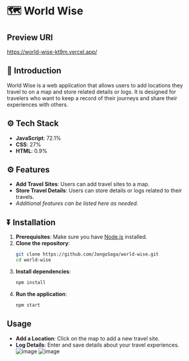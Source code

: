 
# 🗺️ World Wise
## Preview URl
https://world-wise-kt9m.vercel.app/
## 📌 Introduction
World Wise is a web application that allows users to add locations they travel to on a map and store related details or logs. It is designed for travelers who want to keep a record of their journeys and share their experiences with others.

## ⚙️ Tech Stack
- **JavaScript**: 72.1%
- **CSS**: 27%
- **HTML**: 0.9%

## ⚙️ Features
- **Add Travel Sites**: Users can add travel sites to a map.
- **Store Travel Details**: Users can store details or logs related to their travels.
- *Additional features can be listed here as needed.*

## ⏬ Installation
1. **Prerequisites**: Make sure you have [Node.js](https://nodejs.org/) installed.
2. **Clone the repository**:
   ```bash
   git clone https://github.com/JangoSaga/world-wise.git
   cd world-wise
   ```
3. **Install dependencies**:
   ```bash
   npm install
   ```
4. **Run the application**:
   ```bash
   npm start
   ```

## Usage
- **Add a Location**: Click on the map to add a new travel site.
- **Log Details**: Enter and save details about your travel experiences.
![image](https://github.com/user-attachments/assets/f010c7c1-dcb0-440f-8d23-587f52bd7d23)
![image](https://github.com/user-attachments/assets/7771274f-2eae-4bde-afbc-1c65b21bf518)

